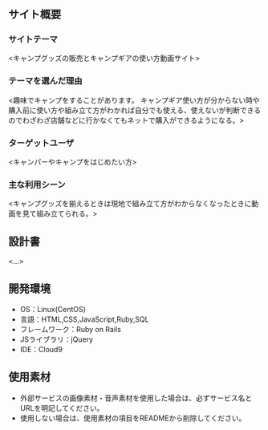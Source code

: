 # <campman>

## サイト概要
### サイトテーマ
<キャンプグッズの販売とキャンプギアの使い方動画サイト>

### テーマを選んだ理由
<趣味でキャンプをすることがあります。
キャンプギア使い方が分からない時や購入前に使い方や組み立て方がわかれば自分でも使える、使えないが判断できるのでわざわざ店舗などに行かなくてもネットで購入ができるようになる。>

### ターゲットユーザ
<キャンパーやキャンプをはじめたい方>

### 主な利用シーン
<キャンプグッズを揃えるときは現地で組み立て方がわからなくなったときに動画を見て組み立てられる。>

## 設計書
<...>

## 開発環境
- OS：Linux(CentOS)
- 言語：HTML,CSS,JavaScript,Ruby,SQL
- フレームワーク：Ruby on Rails
- JSライブラリ：jQuery
- IDE：Cloud9

## 使用素材
- 外部サービスの画像素材・音声素材を使用した場合は、必ずサービス名とURLを明記してください。
- 使用しない場合は、使用素材の項目をREADMEから削除してください。
